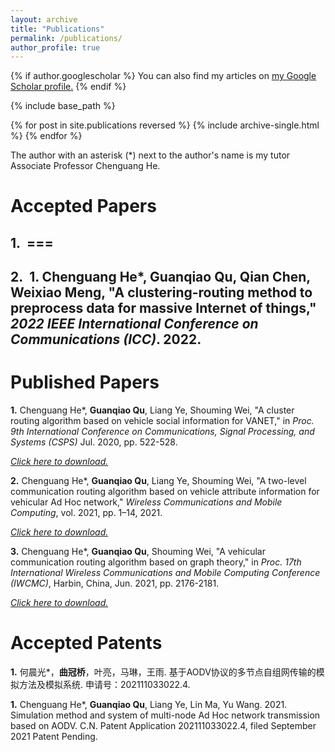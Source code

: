 ```yaml
---
layout: archive
title: "Publications"
permalink: /publications/
author_profile: true
---
```

<style type="text/css">
    h1 { counter-reset: h2counter; }
    h2 { counter-reset: h3counter; }
    h3 { counter-reset: h4counter; }
    h4 { counter-reset: h5counter; }
    h5 { counter-reset: h6counter; }
    h6 { }
    h2:before {
      counter-increment: h2counter;
      content: counter(h2counter) ".\0000a0\0000a0";
    }
    h3:before {
      counter-increment: h3counter;
      content: counter(h2counter) "."
                counter(h3counter) ".\0000a0\0000a0";
    }
    h4:before {
      counter-increment: h4counter;
      content: counter(h2counter) "."
                counter(h3counter) "."
                counter(h4counter) ".\0000a0\0000a0";
    }
    h5:before {
      counter-increment: h5counter;
      content: counter(h2counter) "."
                counter(h3counter) "."
                counter(h4counter) "."
                counter(h5counter) ".\0000a0\0000a0";
    }
    h6:before {
      counter-increment: h6counter;
      content: counter(h2counter) "."
                counter(h3counter) "."
                counter(h4counter) "."
                counter(h5counter) "."
                counter(h6counter) ".\0000a0\0000a0";
    }
</style>
{% if author.googlescholar %}
  You can also find my articles on <u><a href="{{author.googlescholar}}">my Google Scholar profile</a>.</u>
{% endif %}

{% include base_path %}

{% for post in site.publications reversed %}
  {% include archive-single.html %}
{% endfor %}

The author with an asterisk (\*) next to the author's name is my tutor Associate Professor Chenguang He.

# Accepted Papers 
## ===
## **1.** Chenguang He\*, **Guanqiao Qu**, Qian Chen, Weixiao Meng, "A clustering-routing method to preprocess data for massive Internet of things," *2022 IEEE International Conference on Communications (ICC)*. 2022.  

Published Papers 
===
**1.** Chenguang He\*, **Guanqiao Qu**, Liang Ye, Shouming Wei, "A cluster routing algorithm based on vehicle social information for VANET," in *Proc. 9th International Conference on Communications, Signal Processing, and Systems (CSPS)* Jul. 2020, pp. 522-528.

[*Click here to download.*](http://guanqiaoqu.com/files/CSPS'2020.pdf)

**2.** Chenguang He\*, **Guanqiao Qu**, Liang Ye, Shouming Wei, "A two-level communication routing algorithm based on vehicle attribute information for vehicular Ad Hoc
network," *Wireless Communications and Mobile Computing*, vol. 2021, pp. 1–14, 2021.

[*Click here to download.*](http://guanqiaoqu.com/files/WCMC.pdf)

**3.** Chenguang He\*, **Guanqiao Qu**, Shouming Wei, "A vehicular communication routing algorithm based on graph theory," in *Proc. 17th International Wireless Communications and Mobile Computing Conference (IWCMC)*, Harbin, China, Jun. 2021, pp. 2176-2181.
<!---
Proc. 17th Int. Wireless Commun. Mobile Comput. Conf. (IWCMC)
-->

[*Click here to download.*](http://guanqiaoqu.com/files/IWCMC'2021.pdf)


Accepted Patents
===
**1.** 何晨光\*，**曲冠桥**，叶亮，马琳，王雨. 基于AODV协议的多节点自组网传输的模拟方法及模拟系统. 申请号：202111033022.4.

**1.** Chenguang He\*, **Guanqiao Qu**, Liang Ye, Lin Ma, Yu Wang. 2021. Simulation method and system of multi-node Ad Hoc network transmission based on AODV. C.N. Patent Application 202111033022.4, filed September 2021 Patent Pending.
